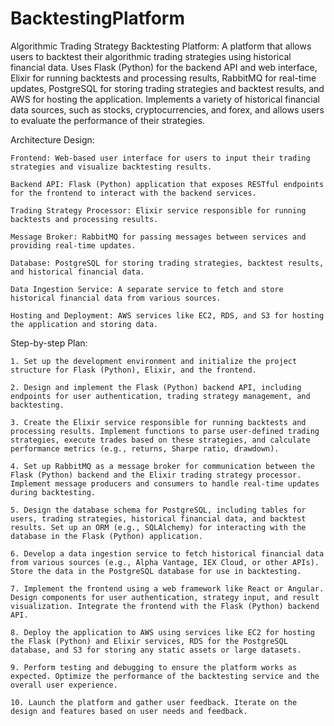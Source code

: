 # BacktestingPlatform

Algorithmic Trading Strategy Backtesting Platform:
A platform that allows users to backtest their algorithmic trading strategies using historical financial data. Uses Flask (Python) for the backend API and web interface, Elixir for running backtests and processing results, RabbitMQ for real-time updates, PostgreSQL for storing trading strategies and backtest results, and AWS for hosting the application. Implements a variety of historical financial data sources, such as stocks, cryptocurrencies, and forex, and allows users to evaluate the performance of their strategies.

Architecture Design:

    Frontend: Web-based user interface for users to input their trading strategies and visualize backtesting results.
    
    Backend API: Flask (Python) application that exposes RESTful endpoints for the frontend to interact with the backend services.
    
    Trading Strategy Processor: Elixir service responsible for running backtests and processing results.
    
    Message Broker: RabbitMQ for passing messages between services and providing real-time updates.
    
    Database: PostgreSQL for storing trading strategies, backtest results, and historical financial data.
    
    Data Ingestion Service: A separate service to fetch and store historical financial data from various sources.
    
    Hosting and Deployment: AWS services like EC2, RDS, and S3 for hosting the application and storing data.
    
Step-by-step Plan:

    1. Set up the development environment and initialize the project structure for Flask (Python), Elixir, and the frontend.

    2. Design and implement the Flask (Python) backend API, including endpoints for user authentication, trading strategy management, and backtesting.

    3. Create the Elixir service responsible for running backtests and processing results. Implement functions to parse user-defined trading strategies, execute trades based on these strategies, and calculate performance metrics (e.g., returns, Sharpe ratio, drawdown).

    4. Set up RabbitMQ as a message broker for communication between the Flask (Python) backend and the Elixir trading strategy processor. Implement message producers and consumers to handle real-time updates during backtesting.

    5. Design the database schema for PostgreSQL, including tables for users, trading strategies, historical financial data, and backtest results. Set up an ORM (e.g., SQLAlchemy) for interacting with the database in the Flask (Python) application.

    6. Develop a data ingestion service to fetch historical financial data from various sources (e.g., Alpha Vantage, IEX Cloud, or other APIs). Store the data in the PostgreSQL database for use in backtesting.

    7. Implement the frontend using a web framework like React or Angular. Design components for user authentication, strategy input, and result visualization. Integrate the frontend with the Flask (Python) backend API.

    8. Deploy the application to AWS using services like EC2 for hosting the Flask (Python) and Elixir services, RDS for the PostgreSQL database, and S3 for storing any static assets or large datasets.

    9. Perform testing and debugging to ensure the platform works as expected. Optimize the performance of the backtesting service and the overall user experience.

    10. Launch the platform and gather user feedback. Iterate on the design and features based on user needs and feedback.
